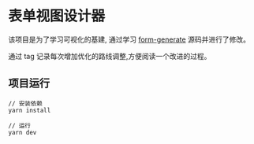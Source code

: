 # 表单视图设计器

该项目是为了学习可视化的基建, 通过学习 [form-generate](https://github.com/JakHuang/form-generator) 源码并进行了修改。

通过 tag 记录每次增加优化的路线调整,方便阅读一个改进的过程。

## 项目运行

```
// 安装依赖
yarn install

// 运行
yarn dev
```
